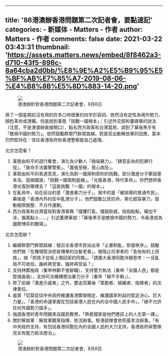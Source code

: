 
---
title: '86港澳辦香港問題第二次記者會，要點速記'
categories: 
    - 新媒体
    - Matters - 作者
author: Matters - 作者
comments: false
date: 2021-03-22 03:43:31
thumbnail: 'https://assets.matters.news/embed/8f8462a3-d710-43f5-898c-8a64cba2d0bb/%E8%9E%A2%E5%B9%95%E5%BF%AB%E7%85%A7-2019-08-06-%E4%B8%8B%E5%8D%883-14-20.png'
---

<div>   
<figure class="image"><img src="https://assets.matters.news/embed/8f8462a3-d710-43f5-898c-8a64cba2d0bb/%E8%9E%A2%E5%B9%95%E5%BF%AB%E7%85%A7-2019-08-06-%E4%B8%8B%E5%8D%883-14-20.png" data-asset-id="8f8462a3-d710-43f5-898c-8a64cba2d0bb" referrerpolicy="no-referrer"><figcaption><span>港澳辦針對香港問題第二次記者會，8月6日</span></figcaption></figure><p>用了一個星期前沒有用的許多口吻很重的四字形容詞。依然沒有定性為境外勢力、顏色革命或港獨。但是說到事態「挑戰一國根本」；引述外交部和董建華的說法（注意，不是港澳辦直接開口），點名西方政客和台灣當局，說到了幕後黑手有「敵視中國的勢力」。依然鼓勵群眾鬥群眾路線。對是否出動解放軍的回應，基本仍然堅持在：信任香港政府和香港警察能自己處理。</p><p>北京怎麼看？</p><ol><li>事態由和平的遊行集會，演化為少數人「極端暴力」、「肆意妄為的犯罪行徑」、「致命手法襲擊警察」、「囂張至極，喪心病狂」。</li><li>事態由和平的表達意見，演化為對一國兩制原則的挑戰。部分激進分子撕毀基本法、毀損國旗，「挑戰一國兩制底線」。「光復香港，時代革命」。你們想把香港光復到哪裡去？「這是挑戰『一國』的根本。」</li><li>在亂局中，站在前台的是「激進暴力分子」，居中的是「被誤導的普通市民」，幕後是「香港內外的反中亂港分子」，他們鼓勵公民抗命，美化縱容暴力，鼓動極限施壓、不合作運動。</li><li>西方政客和台灣當局對香港事務「撐腰打氣，擂鼓助威，指指點點，橫加干涉，煽風點火……」引述董建華說：「幕後黑手是敵視中國的勢力，令香港成為國際博弈的戰場」。</li></ol><p>北京怎麼辦？</p><ol><li>繼續群眾鬥群眾路線：號召全香港市民站出來「止暴制亂，恢復秩序」。鼓勵他們做「在機場堅決拒收傳單的白髮老者」，做阻止抗爭者的「急匆匆的上班族」，做「把孩子從街上領回家的阿媽」。「請廣大香港同胞冷靜思考：一旦亂局不可收拾，誰終將受害，誰終將受益？」</li><li>支持林鄭施政（重申林鄭不會辭職），支持警方執法（重申「全國人民」都是堅強後盾），支持司法機構懲治暴力分子（重申「絕不手軟」）。</li><li>除了前線「激進示威者」之外，要追究幕後「策劃者、組織者、指揮者」的法律責任。</li><li>威脅「切莫低估中央政府維護香港繁榮穩定、維護國家利益的堅定決心、巨大力量」，「香港的命運掌握在包括香港人民在內的全中國人民手中」，「絕不允許任何外國勢力插手」。</li><li>強調香港的青年問題來自國民教育。「熱愛國家是他們應該上的人生第一課」。</li><li>關於解放軍：解放軍聽黨指揮、依法辦事。駐港部隊會依照基本法辦事。「有中央政府支持，有包括香港同胞在內的全國人民的大力支持，香港政府與警隊完全有能力依法懲治」。</li></ol><figure class="image"><img src="https://assets.matters.news/embed/64dd4610-17d6-45da-94c0-8c6ec116fd37/%E8%9E%A2%E5%B9%95%E5%BF%AB%E7%85%A7-2019-08-06-%E4%B8%8B%E5%8D%882-58-10.png" data-asset-id="64dd4610-17d6-45da-94c0-8c6ec116fd37" referrerpolicy="no-referrer"><figcaption><span>港澳辦針對香港問題第二次記者會，8月6日</span></figcaption></figure>  
</div>
            